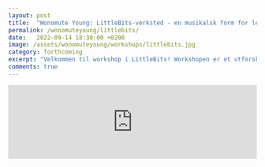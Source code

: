 ```yaml
---
layout: post
title:  "Wonomute Young: LittleBits-verksted - en musikalsk form for lego"
permalink: /wonomuteyoung/littlebits/
date:   2022-09-14 18:30:00 +0200
image: /assets/wonomuteyoung/workshops/littlebits.jpg
category: forthcoming
excerpt: "Velkommen til workshop i LittleBits! Workshopen er et utforskende og hyggelig kurs som ikke krever noen forkunnskaper. LittleBits er et byggesett for å lage en synth. Workshopen er for jenter og ikke-binære i alderen 12-18 år og passer for alle som er nysgjerrige og har en utforskende spire i magen"
comments: true
---
```


<script type="text/javascript" src="https://nettskjema.no/static/js/external-embedding.js"></script><iframe class="nettskjema-iframe" src="https://nettskjema.no/a/264035?embed=1" title="Workshop i LittleBits" frameborder="0" width="100%">Hvis du kan lese dette, støtter ikke nettleseren din iframes.</iframe>